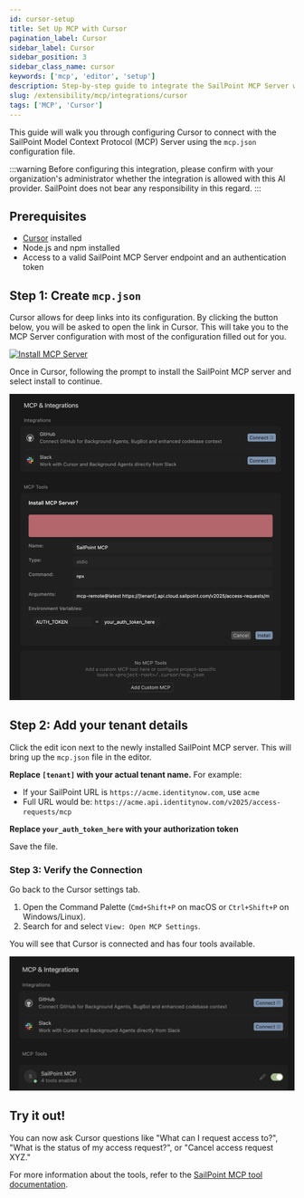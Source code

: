 ```yaml
---
id: cursor-setup
title: Set Up MCP with Cursor
pagination_label: Cursor
sidebar_label: Cursor
sidebar_position: 3
sidebar_class_name: cursor
keywords: ['mcp', 'editor', 'setup']
description: Step-by-step guide to integrate the SailPoint MCP Server with Cursor
slug: /extensibility/mcp/integrations/cursor
tags: ['MCP', 'Cursor']
---
```


This guide will walk you through configuring Cursor to connect with the SailPoint Model Context Protocol (MCP) Server using the `mcp.json` configuration file.

:::warning
Before configuring this integration, please confirm with your organization's administrator whether the integration is allowed with this AI provider. SailPoint does not bear any responsibility in this regard.
:::

## Prerequisites

- [Cursor](https://cursor.com/downloads) installed
- Node.js and npm installed
- Access to a valid SailPoint MCP Server endpoint and an authentication token

## Step 1: Create `mcp.json`

Cursor allows for deep links into its configuration. By clicking the button below, you will be asked to open the link in Cursor. This will take you to the MCP Server configuration with most of the configuration filled out for you.

[![Install MCP Server](https://cursor.com/deeplink/mcp-install-dark.svg)](https://cursor.com/en/install-mcp?name=SailPoint%20MCP&config=ewogICAgImNvbW1hbmQiOiAibnB4IiwKICAgICJlbnYiOiB7CiAgICAgICAgIkFVVEhfVE9LRU4iOiAieW91cl9hdXRoX3Rva2VuX2hlcmUiCiAgICB9LAogICAgImFyZ3MiOiBbCiAgICAgICAgIm1jcC1yZW1vdGVAbGF0ZXN0IiwKICAgICAgICAiaHR0cHM6Ly9bdGVuYW50XS5hcGkuY2xvdWQuc2FpbHBvaW50LmNvbS92MjAyNS9hY2Nlc3MtcmVxdWVzdHMvbWNwIiwKICAgICAgICAiLS1kZWJ1ZyIsCiAgICAgICAgIi0taGVhZGVyIiwKICAgICAgICAiQXV0aG9yaXphdGlvbjogQmVhcmVyICR7QVVUSF9UT0tFTn0iCiAgICBdCn0=)

Once in Cursor, following the prompt to install the SailPoint MCP server and select install to continue.

![cursor install](../img/cursor-install.png)

## Step 2: Add your tenant details

Click the edit icon next to the newly installed SailPoint MCP server. This will bring up the `mcp.json` file in the editor.

**Replace `[tenant]` with your actual tenant name.** For example:

- If your SailPoint URL is `https://acme.identitynow.com`, use `acme`
- Full URL would be: `https://acme.api.identitynow.com/v2025/access-requests/mcp`

**Replace `your_auth_token_here` with your authorization token**

Save the file.

### Step 3: Verify the Connection

Go back to the Cursor settings tab.

1. Open the Command Palette (`Cmd+Shift+P` on macOS or `Ctrl+Shift+P` on Windows/Linux).
2. Search for and select `View: Open MCP Settings`.

You will see that Cursor is connected and has four tools available.

![cursor tools](../img/cursor-connected.png)

## **Try it out!**

You can now ask Cursor questions like "What can I request access to?", "What is the status of my access request?", or "Cancel access request XYZ."

For more information about the tools, refer to the [SailPoint MCP tool documentation](../available-tools.mdx).
